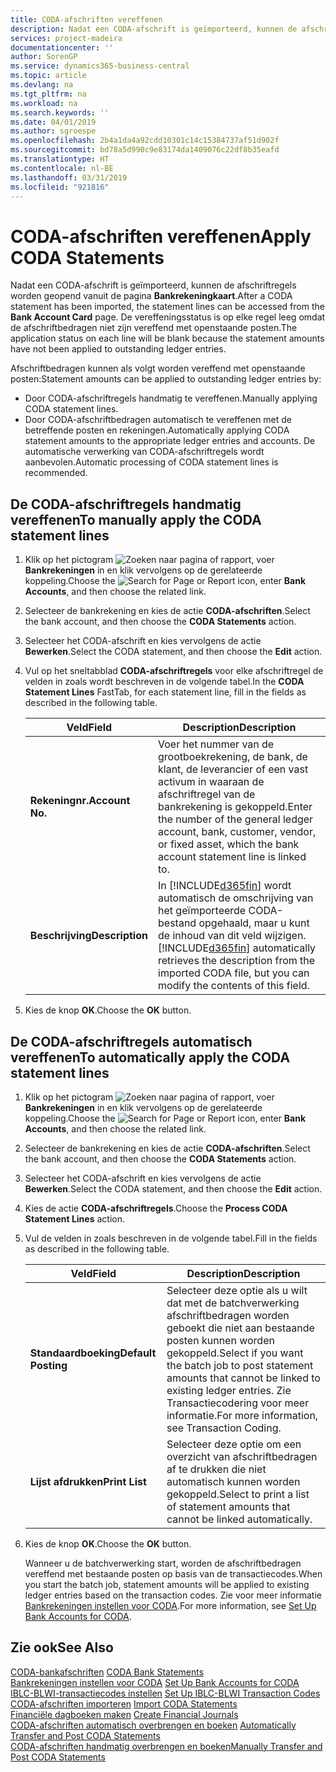 ```yaml
---
title: CODA-afschriften vereffenen
description: Nadat een CODA-afschrift is geïmporteerd, kunnen de afschriftregels worden geopend vanuit de pagina Bankrekeningkaart. De vereffeningsstatus is op elke regel leeg omdat de afschriftbedragen niet zijn vereffend met openstaande posten.
services: project-madeira
documentationcenter: ''
author: SorenGP
ms.service: dynamics365-business-central
ms.topic: article
ms.devlang: na
ms.tgt_pltfrm: na
ms.workload: na
ms.search.keywords: ''
ms.date: 04/01/2019
ms.author: sgroespe
ms.openlocfilehash: 2b4a1da4a92cdd10301c14c15384737af51d902f
ms.sourcegitcommit: bd78a5d990c9e83174da1409076c22df8b35eafd
ms.translationtype: HT
ms.contentlocale: nl-BE
ms.lasthandoff: 03/31/2019
ms.locfileid: "921816"
---
```

# <a name="apply-coda-statements"></a><span data-ttu-id="3a4e6-104">CODA-afschriften vereffenen</span><span class="sxs-lookup"><span data-stu-id="3a4e6-104">Apply CODA Statements</span></span>
<span data-ttu-id="3a4e6-105">Nadat een CODA-afschrift is geïmporteerd, kunnen de afschriftregels worden geopend vanuit de pagina **Bankrekeningkaart**.</span><span class="sxs-lookup"><span data-stu-id="3a4e6-105">After a CODA statement has been imported, the statement lines can be accessed from the **Bank Account Card** page.</span></span> <span data-ttu-id="3a4e6-106">De vereffeningsstatus is op elke regel leeg omdat de afschriftbedragen niet zijn vereffend met openstaande posten.</span><span class="sxs-lookup"><span data-stu-id="3a4e6-106">The application status on each line will be blank because the statement amounts have not been applied to outstanding ledger entries.</span></span>  

<span data-ttu-id="3a4e6-107">Afschriftbedragen kunnen als volgt worden vereffend met openstaande posten:</span><span class="sxs-lookup"><span data-stu-id="3a4e6-107">Statement amounts can be applied to outstanding ledger entries by:</span></span>  

-   <span data-ttu-id="3a4e6-108">Door CODA-afschriftregels handmatig te vereffenen.</span><span class="sxs-lookup"><span data-stu-id="3a4e6-108">Manually applying CODA statement lines.</span></span>  
-   <span data-ttu-id="3a4e6-109">Door CODA-afschriftbedragen automatisch te vereffenen met de betreffende posten en rekeningen.</span><span class="sxs-lookup"><span data-stu-id="3a4e6-109">Automatically applying CODA statement amounts to the appropriate ledger entries and accounts.</span></span> <span data-ttu-id="3a4e6-110">De automatische verwerking van CODA-afschriftregels wordt aanbevolen.</span><span class="sxs-lookup"><span data-stu-id="3a4e6-110">Automatic processing of CODA statement lines is recommended.</span></span>  

## <a name="to-manually-apply-the-coda-statement-lines"></a><span data-ttu-id="3a4e6-111">De CODA-afschriftregels handmatig vereffenen</span><span class="sxs-lookup"><span data-stu-id="3a4e6-111">To manually apply the CODA statement lines</span></span>  

1.  <span data-ttu-id="3a4e6-112">Klik op het pictogram ![Zoeken naar pagina of rapport](../../media/ui-search/search_small.png "pictogram Zoeken naar pagina of rapport"), voer **Bankrekeningen** in en klik vervolgens op de gerelateerde koppeling.</span><span class="sxs-lookup"><span data-stu-id="3a4e6-112">Choose the ![Search for Page or Report](../../media/ui-search/search_small.png "Search for Page or Report icon") icon, enter **Bank Accounts**, and then choose the related link.</span></span>  
2.  <span data-ttu-id="3a4e6-113">Selecteer de bankrekening en kies de actie **CODA-afschriften**.</span><span class="sxs-lookup"><span data-stu-id="3a4e6-113">Select the bank account, and then choose the **CODA Statements** action.</span></span>  
3.  <span data-ttu-id="3a4e6-114">Selecteer het CODA-afschrift en kies vervolgens de actie **Bewerken**.</span><span class="sxs-lookup"><span data-stu-id="3a4e6-114">Select the CODA statement, and then choose the **Edit** action.</span></span>  
4.  <span data-ttu-id="3a4e6-115">Vul op het sneltabblad **CODA-afschriftregels** voor elke afschriftregel de velden in zoals wordt beschreven in de volgende tabel.</span><span class="sxs-lookup"><span data-stu-id="3a4e6-115">In the **CODA Statement Lines** FastTab, for each statement line, fill in the fields as described in the following table.</span></span>  

    |<span data-ttu-id="3a4e6-116">Veld</span><span class="sxs-lookup"><span data-stu-id="3a4e6-116">Field</span></span>|<span data-ttu-id="3a4e6-117">Description</span><span class="sxs-lookup"><span data-stu-id="3a4e6-117">Description</span></span>|  
    |---------------------------------|---------------------------------------|  
    |<span data-ttu-id="3a4e6-118">**Rekeningnr.**</span><span class="sxs-lookup"><span data-stu-id="3a4e6-118">**Account No.**</span></span>|<span data-ttu-id="3a4e6-119">Voer het nummer van de grootboekrekening, de bank, de klant, de leverancier of een vast activum in waaraan de afschriftregel van de bankrekening is gekoppeld.</span><span class="sxs-lookup"><span data-stu-id="3a4e6-119">Enter the number of the general ledger account, bank, customer, vendor, or fixed asset, which the bank account statement line is linked to.</span></span>|  
    |<span data-ttu-id="3a4e6-120">**Beschrijving**</span><span class="sxs-lookup"><span data-stu-id="3a4e6-120">**Description**</span></span>|<span data-ttu-id="3a4e6-121">In [!INCLUDE[d365fin](../../includes/d365fin_md.md)] wordt automatisch de omschrijving van het geïmporteerde CODA-bestand opgehaald, maar u kunt de inhoud van dit veld wijzigen.</span><span class="sxs-lookup"><span data-stu-id="3a4e6-121">[!INCLUDE[d365fin](../../includes/d365fin_md.md)] automatically retrieves the description from the imported CODA file, but you can modify the contents of this field.</span></span>|  

5.  <span data-ttu-id="3a4e6-122">Kies de knop **OK**.</span><span class="sxs-lookup"><span data-stu-id="3a4e6-122">Choose the **OK** button.</span></span>  

## <a name="to-automatically-apply-the-coda-statement-lines"></a><span data-ttu-id="3a4e6-123">De CODA-afschriftregels automatisch vereffenen</span><span class="sxs-lookup"><span data-stu-id="3a4e6-123">To automatically apply the CODA statement lines</span></span>  

1.  <span data-ttu-id="3a4e6-124">Klik op het pictogram ![Zoeken naar pagina of rapport](../../media/ui-search/search_small.png "pictogram Zoeken naar pagina of rapport"), voer **Bankrekeningen** in en klik vervolgens op de gerelateerde koppeling.</span><span class="sxs-lookup"><span data-stu-id="3a4e6-124">Choose the ![Search for Page or Report](../../media/ui-search/search_small.png "Search for Page or Report icon") icon, enter **Bank Accounts**, and then choose the related link.</span></span>  
2.  <span data-ttu-id="3a4e6-125">Selecteer de bankrekening en kies de actie **CODA-afschriften**.</span><span class="sxs-lookup"><span data-stu-id="3a4e6-125">Select the bank account, and then choose the **CODA Statements** action.</span></span>  
3.  <span data-ttu-id="3a4e6-126">Selecteer het CODA-afschrift en kies vervolgens de actie **Bewerken**.</span><span class="sxs-lookup"><span data-stu-id="3a4e6-126">Select the CODA statement, and then choose the **Edit** action.</span></span>  
4.  <span data-ttu-id="3a4e6-127">Kies de actie **CODA-afschriftregels**.</span><span class="sxs-lookup"><span data-stu-id="3a4e6-127">Choose the **Process CODA Statement Lines** action.</span></span>  
5.  <span data-ttu-id="3a4e6-128">Vul de velden in zoals beschreven in de volgende tabel.</span><span class="sxs-lookup"><span data-stu-id="3a4e6-128">Fill in the fields as described in the following table.</span></span>  

    |<span data-ttu-id="3a4e6-129">Veld</span><span class="sxs-lookup"><span data-stu-id="3a4e6-129">Field</span></span>|<span data-ttu-id="3a4e6-130">Description</span><span class="sxs-lookup"><span data-stu-id="3a4e6-130">Description</span></span>|  
    |---------------------------------|---------------------------------------|  
    |<span data-ttu-id="3a4e6-131">**Standaardboeking**</span><span class="sxs-lookup"><span data-stu-id="3a4e6-131">**Default Posting**</span></span>|<span data-ttu-id="3a4e6-132">Selecteer deze optie als u wilt dat met de batchverwerking afschriftbedragen worden geboekt die niet aan bestaande posten kunnen worden gekoppeld.</span><span class="sxs-lookup"><span data-stu-id="3a4e6-132">Select if you want the batch job to post statement amounts that cannot be linked to existing ledger entries.</span></span> <span data-ttu-id="3a4e6-133">Zie Transactiecodering voor meer informatie.</span><span class="sxs-lookup"><span data-stu-id="3a4e6-133">For more information, see Transaction Coding.</span></span>|  
    |<span data-ttu-id="3a4e6-134">**Lijst afdrukken**</span><span class="sxs-lookup"><span data-stu-id="3a4e6-134">**Print List**</span></span>|<span data-ttu-id="3a4e6-135">Selecteer deze optie om een overzicht van afschriftbedragen af te drukken die niet automatisch kunnen worden gekoppeld.</span><span class="sxs-lookup"><span data-stu-id="3a4e6-135">Select to print a list of statement amounts that cannot be linked automatically.</span></span>|  

6.  <span data-ttu-id="3a4e6-136">Kies de knop **OK**.</span><span class="sxs-lookup"><span data-stu-id="3a4e6-136">Choose the **OK** button.</span></span>  

    <span data-ttu-id="3a4e6-137">Wanneer u de batchverwerking start, worden de afschriftbedragen vereffend met bestaande posten op basis van de transactiecodes.</span><span class="sxs-lookup"><span data-stu-id="3a4e6-137">When you start the batch job, statement amounts will be applied to existing ledger entries based on the transaction codes.</span></span> <span data-ttu-id="3a4e6-138">Zie voor meer informatie [Bankrekeningen instellen voor CODA](how-to-set-up-bank-accounts-for-coda.md).</span><span class="sxs-lookup"><span data-stu-id="3a4e6-138">For more information, see [Set Up Bank Accounts for CODA](how-to-set-up-bank-accounts-for-coda.md).</span></span>  

## <a name="see-also"></a><span data-ttu-id="3a4e6-139">Zie ook</span><span class="sxs-lookup"><span data-stu-id="3a4e6-139">See Also</span></span>  
 <span data-ttu-id="3a4e6-140">[CODA-bankafschriften](coda-bank-statements.md) </span><span class="sxs-lookup"><span data-stu-id="3a4e6-140">[CODA Bank Statements](coda-bank-statements.md) </span></span>  
 <span data-ttu-id="3a4e6-141">[Bankrekeningen instellen voor CODA](how-to-set-up-bank-accounts-for-coda.md) </span><span class="sxs-lookup"><span data-stu-id="3a4e6-141">[Set Up Bank Accounts for CODA](how-to-set-up-bank-accounts-for-coda.md) </span></span>  
 <span data-ttu-id="3a4e6-142">[IBLC-BLWI-transactiecodes instellen](how-to-set-up-iblc-blwi-transaction-codes.md) </span><span class="sxs-lookup"><span data-stu-id="3a4e6-142">[Set Up IBLC-BLWI Transaction Codes](how-to-set-up-iblc-blwi-transaction-codes.md) </span></span>  
 <span data-ttu-id="3a4e6-143">[CODA-afschriften importeren](how-to-import-coda-statements.md) </span><span class="sxs-lookup"><span data-stu-id="3a4e6-143">[Import CODA Statements](how-to-import-coda-statements.md) </span></span>  
 <span data-ttu-id="3a4e6-144">[Financiële dagboeken maken](how-to-create-financial-journals.md) </span><span class="sxs-lookup"><span data-stu-id="3a4e6-144">[Create Financial Journals](how-to-create-financial-journals.md) </span></span>  
 <span data-ttu-id="3a4e6-145">[CODA-afschriften automatisch overbrengen en boeken](how-to-automatically-transfer-and-post-coda-statements.md) </span><span class="sxs-lookup"><span data-stu-id="3a4e6-145">[Automatically Transfer and Post CODA Statements](how-to-automatically-transfer-and-post-coda-statements.md) </span></span>  
 [<span data-ttu-id="3a4e6-146">CODA-afschriften handmatig overbrengen en boeken</span><span class="sxs-lookup"><span data-stu-id="3a4e6-146">Manually Transfer and Post CODA Statements</span></span>](how-to-manually-transfer-and-post-coda-statements.md)
